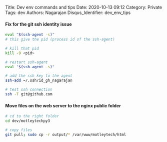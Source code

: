 Title: Dev env commands and tips
Date: 2020-10-13 09:12
Category: Private
Tags: dev
Authors: Nagarajan
Disqus_Identifier: dev_env_tips

<h4>Fix for the git ssh identity issue </h4>

```bash
eval "$(ssh-agent -s)"
# this give the pid (process id of the ssh-agent)

# kill that pid
kill -9 <pid>

# restart ssh-agent
eval "$(ssh-agent -s)"

# add the ssh key to the agent
ssh-add ~/.ssh/id_gh_nagarajan

# test ssh connection
ssh -T git@github.com
```

<h4>Move files on the web server to the nginx public folder</h4>

```bash
# cd to the right folder
cd dev/motleytechpy3

# copy files
git pull; sudo cp -r output/* /var/www/motleytech/html
```

